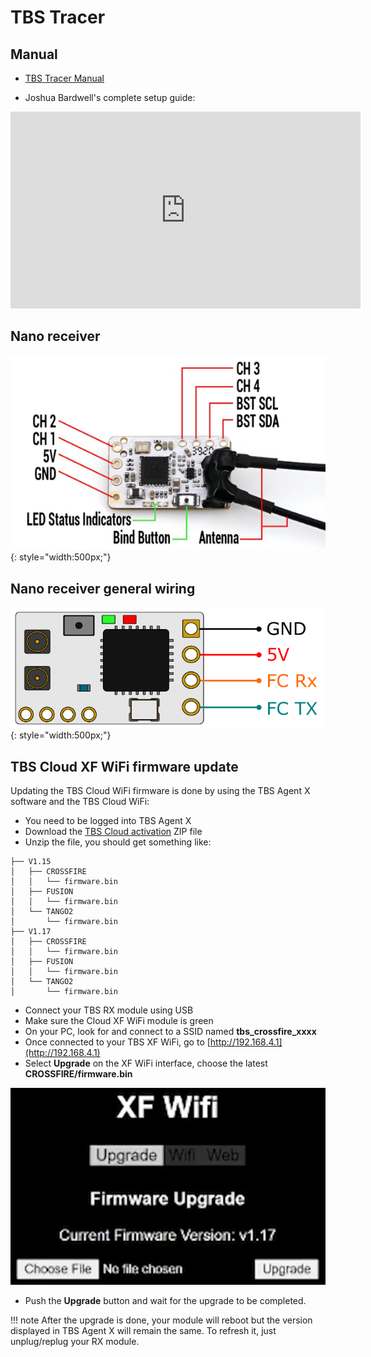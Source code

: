 # TBS Tracer

## Manual

- [TBS Tracer Manual](assets/tbs-tracer-manual.pdf)

- Joshua Bardwell's complete setup guide:

<iframe width="560" height="315" src="https://www.youtube-nocookie.com/embed/zEWlYpDZuS0" frameborder="0" allow="accelerometer; autoplay; clipboard-write; encrypted-media; gyroscope; picture-in-picture" allowfullscreen></iframe>

## Nano receiver

![TBS Tracer Nano receiver](images/tbs_tracer_nano_receiver_pic.png){: style="width:500px;"}

## Nano receiver general wiring

![TBS Tracer Nano receiver](images/tbs_tracer_nano_receiver.png){: style="width:500px;"}

## TBS Cloud XF WiFi firmware update

Updating the TBS Cloud WiFi firmware is done by using the TBS Agent X software and the TBS Cloud WiFi:

- You need to be logged into TBS Agent X
- Download the [TBS Cloud activation](https://www.team-blacksheep.com/tbs-cloud-activation.zip) ZIP file
- Unzip the file, you should get something like:

```
├── V1.15
│   ├── CROSSFIRE
│   │   └── firmware.bin
│   ├── FUSION
│   │   └── firmware.bin
│   └── TANGO2
│       └── firmware.bin
├── V1.17
│   ├── CROSSFIRE
│   │   └── firmware.bin
│   ├── FUSION
│   │   └── firmware.bin
│   └── TANGO2
│       └── firmware.bin
```

- Connect your TBS RX module using USB
- Make sure the Cloud XF WiFi module is green
- On your PC, look for and connect to a SSID named **tbs_crossfire_xxxx**
- Once connected to your TBS XF WiFi, go to [http://192.168.4.1](http://192.168.4.1)
- Select **Upgrade** on the XF WiFi interface, choose the latest **CROSSFIRE/firmware.bin**

![TBS XF WiFi Upgrade](images/xf_wifi_upgrade.png)

- Push the **Upgrade** button and wait for the upgrade to be completed.

!!! note
    After the upgrade is done, your module will reboot but the version displayed in TBS Agent X will remain the same. To refresh it, just unplug/replug your RX module.
